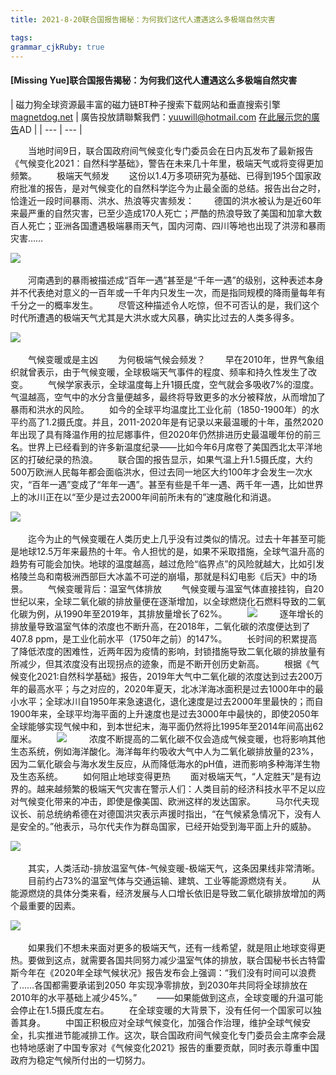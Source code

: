 ```yaml
---
title: 2021-8-20联合国报告揭秘：为何我们这代人遭遇这么多极端自然灾害

tags: 
grammar_cjkRuby: true
---
```



#### [Missing Yue]联合国报告揭秘：为何我们这代人遭遇这么多极端自然灾害

| 磁力狗全球资源最丰富的磁力链BT种子搜索下载网站和垂直搜索引擎
[magnetdog.net](https://clgoes.com/) | 廣告投放請聯繫我們：yuuwill@hotmail.com
[在此展示您的廣告](http://t66y.com/faq.php?faqjob=ads)AD |
| --- | --- |

　　当地时间9日，联合国政府间气候变化专门委员会在日内瓦发布了最新报告《气候变化2021：自然科学基础》，警告在未来几十年里，极端天气或将变得更加频繁。
　　极端天气频发
　　这份以1.4万多项研究为基础、已得到195个国家政府批准的报告，是对气候变化的自然科学迄今为止最全面的总结。报告出台之时，恰逢近一段时间暴雨、洪水、热浪等灾害频发：
　　德国的洪水被认为是近60年来最严重的自然灾害，已至少造成170人死亡；严酷的热浪导致了美国和加拿大数百人死亡；亚洲各国遭遇极端暴雨天气，国内河南、四川等地也出现了洪涝和暴雨灾害……

![](https://imagepphcloud.thepaper.cn/pph/image/147/950/195.jpg) 

　　河南遇到的暴雨被描述成“百年一遇”甚至是“千年一遇”的级别，这种表述本身并不代表绝对意义的一百年或一千年内只发生一次，而是指同规模的降雨量每年有千分之一的概率发生。
　　尽管这种描述令人吃惊，但不可否认的是，我们这个时代所遭遇的极端天气尤其是大洪水或大风暴，确实比过去的人类多得多。

![](https://imagepphcloud.thepaper.cn/pph/image/147/950/196.jpg) 

　　气候变暖或是主凶
　　为何极端气候会频发？
　　早在2010年，世界气象组织就曾表示，由于气候变暖，全球极端天气事件的程度、频率和持久性发生了改变。
　　气候学家表示，全球温度每上升1摄氏度，空气就会多吸收7%的湿度。气温越高，空气中的水分含量便越多，最终将导致更多的水分被释放，从而增加了暴雨和洪水的风险。
　　如今的全球平均温度比工业化前（1850-1900年）的水平约高了1.2摄氏度。并且，2011-2020年是有记录以来最温暖的十年，虽然2020年出现了具有降温作用的拉尼娜事件，但2020年仍然排进历史最温暖年份的前三名。世界上已经看到的许多新温度纪录——比如今年6月席卷了美国西北太平洋地区的打破纪录的热浪。
　　联合国的报告显示，如果气温上升1.5摄氏度，大约500万欧洲人民每年都会面临洪水，但过去同一地区大约100年才会发生一次水灾，“百年一遇”变成了“年年一遇”。甚至有些是千年一遇、两千年一遇，比如世界上的冰川正在以“至少是过去2000年间前所未有的”速度融化和消退。

![](https://imagepphcloud.thepaper.cn/pph/image/147/950/200.jpg) 

　　迄今为止的气候变暖在人类历史上几乎没有过类似的情况。过去十年甚至可能是地球12.5万年来最热的十年。令人担忧的是，如果不采取措施，全球气温升高的趋势有可能会加快。地球的温度越高，越过危险“临界点”的风险就越大，比如引发格陵兰岛和南极洲西部巨大冰盖不可逆的崩塌，那就是科幻电影《后天》中的场景。
　　气候变暖背后：温室气体排放
　　气候变暖与温室气体直接挂钩，自20世纪以来，全球二氧化碳的排放量便在逐渐增加，以全球燃烧化石燃料导致的二氧化碳为例，从1990年至2019年，其排放量增长了62%。
　　![](https://imagepphcloud.thepaper.cn/pph/image/147/950/203.jpg) 
　　逐年增长的排放量导致温室气体的浓度也不断升高，在2018年，二氧化碳的浓度便达到了407.8 ppm，是工业化前水平（1750年之前）的147%。
　　长时间的积累提高了降低浓度的困难性，近两年因为疫情的影响，封锁措施导致二氧化碳的排放量有所减少，但其浓度没有出现拐点的迹象，而是不断开创历史新高。
　　根据《气候变化2021:自然科学基础》报告，2019年大气中二氧化碳的浓度达到过去200万年的最高水平；与之对应的，2020年夏天，北冰洋海冰面积是过去1000年中的最小水平；全球冰川自1950年来急速退化，退化速度是过去2000年里最快的；而自1900年来，全球平均海平面的上升速度也是过去3000年中最快的，即使2050年全球能够实现气候中和，到本世纪末，海平面仍然将比1995年至2014年间高出62厘米。
　　![](https://imagepphcloud.thepaper.cn/pph/image/147/950/205.jpg) 
　　浓度不断提高的二氧化碳不仅会造成气候变暖，也将影响其他生态系统，例如海洋酸化。海洋每年约吸收大气中人为二氧化碳排放量的23%，因为二氧化碳会与海水发生反应，从而降低海水的pH值，进而影响多种海洋生物及生态系统。
　　如何阻止地球变得更热
　　面对极端天气，“人定胜天”是有边界的。越来越频繁的极端天气灾害在警示人们：人类目前的经济科技水平不足以应对气候变化带来的冲击，即使是像美国、欧洲这样的发达国家。
　　马尔代夫现议长、前总统纳希德在对德国洪灾表示声援时指出，“在气候紧急情况下，没有人是安全的。”他表示，马尔代夫作为群岛国家，已经开始受到海平面上升的威胁。

![](https://imagepphcloud.thepaper.cn/pph/image/147/950/208.jpg) 

　　其实，人类活动-排放温室气体-气候变暖-极端天气，这条因果线非常清晰。
　　目前约占73%的温室气体与交通运输、建筑、工业等能源燃烧有关。
　　从能源燃烧的具体分类来看，经济发展与人口增长依旧是导致二氧化碳排放增加的两个最重要的因素。

![](https://imagepphcloud.thepaper.cn/pph/image/147/950/210.jpg) 

　　如果我们不想未来面对更多的极端天气，还有一线希望，就是阻止地球变得更热。要做到这点，就需要各国共同努力减少温室气体的排放，联合国秘书长古特雷斯今年在《2020年全球气候状况》报告发布会上强调：“我们没有时间可以浪费了……各国都需要承诺到2050 年实现净零排放，到2030年共同将全球排放在2010年的水平基础上减少45%。”
　　——如果能做到这点，全球变暖的升温可能会停止在1.5摄氏度左右。
　　在全球变暖的大背景下，没有任何一个国家可以独善其身。
　　中国正积极应对全球气候变化，加强合作治理，维护全球气候安全，扎实推进节能减排工作。这次，联合国政府间气候变化专门委员会主席李会晟也特地感谢了中国专家对《气候变化2021》报告的重要贡献，同时表示尊重中国政府为稳定气候所付出的一切努力。